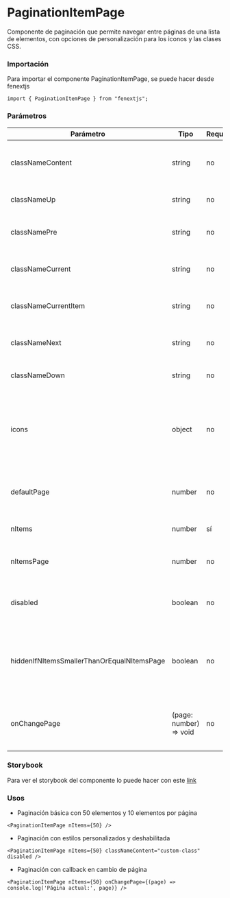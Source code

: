# PaginationItemPage

Componente de paginación que permite navegar entre páginas de una lista de elementos, con opciones de personalización para los iconos y las clases CSS.

### Importación

Para importar el componente PaginationItemPage, se puede hacer desde fenextjs

```tsx copy
import { PaginationItemPage } from "fenextjs";
```

### Parámetros

| Parámetro | Tipo | Requerido | Default | Descripcion |
| --------- | ---- | --------- | ------- | ----------- |
| classNameContent | string | no | '' | Clase CSS para el contenedor principal de la paginación. |
| classNameUp | string | no | '' | Clase CSS para el botón 'Go Up'. |
| classNamePre | string | no | '' | Clase CSS para el botón de página anterior. |
| classNameCurrent | string | no | '' | Clase CSS para el número de la página actual. |
| classNameCurrentItem | string | no | '' | Clase CSS para el elemento de la página actual. |
| classNameNext | string | no | '' | Clase CSS para el botón de la página siguiente. |
| classNameDown | string | no | '' | Clase CSS para el botón 'Go Down'. |
| icons | object | no | \{ up: \<PaginationUp /\>, pre: \<PaginationPre /\>, next: \<PaginationNext /\>, down: \<PaginationDown /\> \} | Objetos de iconos personalizados para cada botón de la paginación. |
| defaultPage | number | no | 0 | Página por defecto a mostrar al montar el componente. |
| nItems | number | sí |  | Número total de elementos a paginar. |
| nItemsPage | number | no | 10 | Número de elementos a mostrar por página. |
| disabled | boolean | no | false | Deshabilita la navegación del componente si se establece en true. |
| hiddenIfNItemsSmallerThanOrEqualNItemsPage | boolean | no | true | Oculta la paginación si el número de elementos es menor o igual que los elementos por página. |
| onChangePage | (page: number) =\> void | no |  | Función de callback que se llama cuando cambia la página. |

### Storybook

Para ver el storybook del componente lo puede hacer con este [link](https://fenextjs-component-storybook.vercel.app/?path=/story/pagination-paginationitempage--index)

### Usos

- Paginación básica con 50 elementos y 10 elementos por página

```tsx copy
<PaginationItemPage nItems={50} />
```

- Paginación con estilos personalizados y deshabilitada

```tsx copy
<PaginationItemPage nItems={50} classNameContent="custom-class" disabled />
```

- Paginación con callback en cambio de página

```tsx copy
<PaginationItemPage nItems={50} onChangePage={(page) => console.log('Página actual:', page)} />
```

